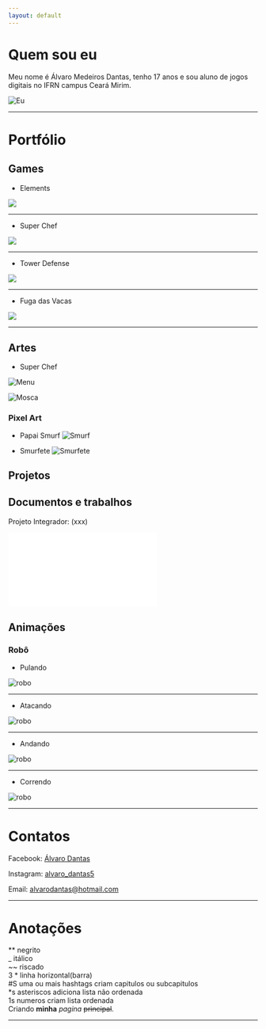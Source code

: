```yaml
---
layout: default
---
```



# Quem sou eu

Meu nome é Álvaro Medeiros Dantas, tenho 17 anos e sou aluno de jogos digitais no IFRN campus Ceará Mirim.  

![Eu](Eu.jpg)


* * *

# Portfólio

## Games

* Elements
 
 [![](Elements.PNG)](https://AlvaroMD2016.github.io/Elements)  
 
* * * 
 
* Super Chef
 
 [![](superchef.PNG)](https://AlvaroMD2016.github.io/Super%20Chef)  

* * *

* Tower Defense
 
 [![](tower.PNG)](https://AlvaroMD2016.github.io/Tower%20Defense)  

* * *

* Fuga das Vacas
 
 [![](fugavacas.PNG)](https://AlvaroMD2016.github.io/Fuga%20das%20Vacas) 
 
* * *

## Artes

* Super Chef  

![Menu](TelaMenu.png)  

![Mosca](mosca.png) 


### Pixel Art

* Papai Smurf
![Smurf](Papaismurf0.png)  

* Smurfete
![Smurfete](frente_parada.png)  


## Projetos  

## Documentos e trabalhos

Projeto Integrador: (xxx)  

![GDD TCC](GDD.pdf)  

## Animações

### Robô

* Pulando  

![robo](robopulo.gif)  

* * *
* Atacando  

![robo](roboataque.gif)  

* * *
* Andando  

![robo](roboandando.gif)  

* * *
* Correndo  

![robo](robocorrendo.gif)  

* * *

# Contatos

Facebook:  [Álvaro Dantas](https://www.facebook.com/profile.php?id=100006526025595)  

Instagram: [alvaro_dantas5](https://www.instagram.com/alvaro_dantas5/)  

Email: alvarodantas@hotmail.com


* * *

# Anotações

** negrito  
_ itálico  
~~ riscado  
3 * linha horizontal(barra)   
#S uma ou mais hashtags criam capitulos ou subcapitulos  
*s asteriscos adiciona lista não ordenada  
1s numeros criam lista ordenada  
Criando **minha** _pagina_  ~~principal~~.

* * *
